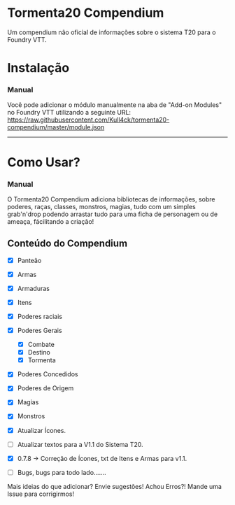 # Tormenta20 Compendium

Um compendium não oficial de informações sobre o sistema T20 para o Foundry VTT.

# Instalação

### Manual

Você pode adicionar o módulo manualmente na aba de "Add-on Modules" no Foundry VTT utilizando a seguinte URL:
https://raw.githubusercontent.com/Kull4ck/tormenta20-compendium/master/module.json

---

# Como Usar?

### Manual

O Tormenta20 Compendium adiciona bibliotecas de informações, sobre poderes, raças, classes, monstros, magias, tudo com um simples grab'n'drop podendo arrastar tudo para uma ficha de personagem ou de ameaça, fácilitando a criação!

## Conteúdo do Compendium

- [x] Panteão
- [x] Armas
- [x] Armaduras
- [x] Itens
- [x] Poderes raciais
- [x] Poderes Gerais
  - [x] Combate
  - [x] Destino
  - [x] Tormenta
- [x] Poderes Concedidos
- [x] Poderes de Origem
- [x] Magias
- [x] Monstros
- [x] Atualizar Ícones.
- [ ] Atualizar textos para a V1.1 do Sistema T20.
- [x] 0.7.8 -> Correção de Ícones, txt de Itens e Armas para v1.1.
- [ ]  Bugs, bugs para todo lado.......


Mais ideias do que adicionar? Envie sugestões! Achou Erros?! Mande uma Issue para corrigirmos!
